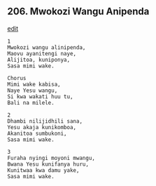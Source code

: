 ## 206. Mwokozi Wangu Anipenda
[edit](https://docs.google.com/document/d/1SNinJLbO0VtnsiMpNyC7W2FObU0t7R7M/edit?mode=html)




    1
    Mwokozi wangu alinipenda,
    Maovu ayanitengi naye,
    Alijitoa, kuniponya,
    Sasa mimi wake.

    Chorus
    Mimi wake kabisa,
    Naye Yesu wangu,
    Si kwa wakati huu tu,
    Bali na milele.

    2
    Dhambi nilijidhili sana,
    Yesu akaja kunikomboa,
    Akanitoa sumbukoni,
    Sasa mimi wake.

    3
    Furaha nyingi moyoni mwangu,
    Bwana Yesu kunifanya huru,
    Kunitwaa kwa damu yake,
    Sasa mimi wake.



